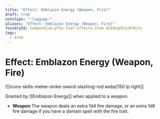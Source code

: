 ```yaml
---
title: "Effect: Emblazon Energy (Weapon, Fire)"
draft: true
noteType: ":luggage:"
aliases: "Effect: Emblazon Energy (Weapon, Fire)"
foundryId: Compendium.pf2e.feat-effects.Item.GCEOngH5zL0rRyle
tags:
  - Item
---
```


# Effect: Emblazon Energy (Weapon, Fire)
![[icons-skills-melee-strike-sword-slashing-red.webp|150 lp right]]

Granted by [[Emblazon Energy]] when applied to a weapon.

*   **Weapon** The weapon deals an extra 1d4 fire damage, or an extra 1d6 fire damage if you have a domain spell with the fire trait.
